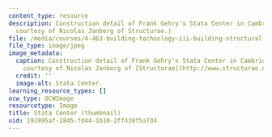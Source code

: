 ```yaml
---
content_type: resource
description: Construction detail of Frank Gehry's Stata Center in Cambridge, MA. (Image
  courtesy of Nicolas Janberg of Structurae.)
file: /media/courses/4-463-building-technology-iii-building-structural-systems-fall-2004/191995af2845fd441b102ff438f5a734_4-463f04-th.jpg
file_type: image/jpeg
image_metadata:
  caption: Construction detail of Frank Gehry's Stata Center in Cambridge, MA. (Image
    courtesy of Nicolas Janberg of [Structurae](http://www.structurae.net/).)
  credit: ''
  image-alt: Stata Center.
learning_resource_types: []
ocw_type: OCWImage
resourcetype: Image
title: Stata Center (thumbnail)
uid: 191995af-2845-fd44-1b10-2ff438f5a734
---
```

